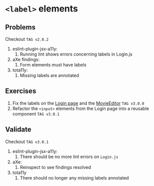 # `<label>` elements
## Problems
Checkout `TAG v2.0.2`
1. eslint-plugin-jsx-a11y:
    1. Running lint shows errors concerning labels in Login.js
2. aXe findings: 
    1. Form elements must have labels
3. tota11y:
    1. Missing labels are annotated

## Exercises
1. Fix the labels on the [Login page][login] and the [MovieEditor][editor] `TAG v3.0.0`
2. Refactor the `<input>` elements from the Login page into a reusable component `TAG v3.0.1`

## Validate
Checkout `TAG v3.0.1`
1. eslint-plugin-jsx-a11y:
    1. There should be no more lint errors on `Login.js`
2. aXe: 
    1. Reinspect to see findings resolved
2. tota11y
    1. There should no longer any missing labels annotated


[login]: ../../src/login/Login.js
[wishlist]: ../../src/wishlist/MovieWishlist.js
[browse]: ../../src/browse/MovieBrowser.js
[editor]: ../../src/wishlist/MovieEditor.js
[movie]: ../../src/primitives/Movie.js
[forminput]: ../../src/primitives/FormInput.js
[header]: ../../src/primitives/Header.js
[toolbar]: ../../src/primitives/MovieToolbar.js
[toolbarbutton]: ../../src/primitives/MovieToolbarButton.js
[tablist]: ../../src/primitives/TabList.js
[tabpanel]: ../../src/primitives/TabPanel.js
